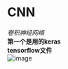 # CNN
*卷积神经网络*  
**第一个是用的keras**  
**tensorflow文件**  
![image](https://github.com/huangzy97/lib/blob/master/pict.png)

